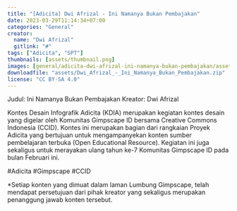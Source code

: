 ```yaml
---
title: "[Adicita] Dwi Afrizal - Ini Namanya Bukan Pembajakan"
date: 2023-03-29T11:14:34+07:00
categories: "General"
creator: 
  name: "Dwi Afrizal"
  gitlink: "#"
tags: ["Adicita", "SPT"]
thumbnails: [assets/thumbnail.png]
images: [general/adicita-dwi-afrizal-ini-namanya-bukan-pembajakan/assets/thumbnail.png]
downloadfile: "assets/Dwi_Afrizal_-_Ini_Namanya_Bukan_Pembajakan.zip"
license: "CC BY-SA 4.0"
---
```

Judul: Ini Namanya Bukan Pembajakan
Kreator: Dwi Afrizal


<!--more-->


Kontes Desain Infografik Adicita (KDIA) merupakan kegiatan kontes desain yang digelar oleh Komunitas Gimpscape ID bersama Creative Commons Indonesia (CCID). Kontes ini merupakan bagian dari rangkaian Proyek Adicita yang bertujuan untuk mengampanyekan konten sumber pembelajaran terbuka (Open Educational Resource). Kegiatan ini juga sekaligus untuk merayakan ulang tahun ke-7 Komunitas Gimpscape ID pada bulan Februari ini.

#Adicita #Gimpscape #CCID

*Setiap konten yang dimuat dalam laman Lumbung Gimpscape, telah mendapat persetujuan dari pihak kreator yang sekaligus merupakan penanggung jawab konten tersebut.

